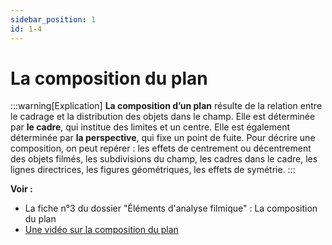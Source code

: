 ```yaml
---
sidebar_position: 1
id: 1-4
---
```

# La composition du plan

:::warning[Explication]
**La composition d’un plan** résulte de la relation entre le cadrage et la distribution des objets dans le champ. Elle est déterminée par **le cadre**, qui institue des limites et un centre. Elle est également déterminée par **la perspective**, qui fixe un point de fuite. Pour décrire une composition, on peut repérer : les effets de centrement ou décentrement des objets filmés, les subdivisions du champ, les cadres dans le cadre, les lignes directrices, les figures géométriques, les effets de symétrie.
:::

**Voir :** 
- La fiche n°3 du dossier "Éléments d'analyse filmique" : La composition du plan
- [Une vidéo  sur la composition du plan](https://drive.google.com/file/d/1Mb8lsPqUNA0ItSABPrNlGnDz805Eqr2t/view?usp=drive_link)